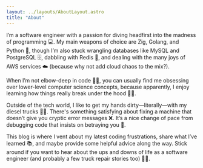 ```yaml
---
layout: ../layouts/AboutLayout.astro
title: "About"
---
```

I’m a software engineer with a passion for diving headfirst into the madness of programming 💻. My main weapons of choice are Zig, Golang, and Python 🐍, though I’m also stuck wrangling databases like MySQL and PostgreSQL 🗄️, dabbling with Redis 🔴, and dealing with the many joys of AWS services ☁️ (because why not add cloud chaos to the mix?).

When I’m not elbow-deep in code 👨‍💻, you can usually find me obsessing over lower-level computer science concepts, because apparently, I enjoy learning how things really break under the hood 🔧🤯.

Outside of the tech world, I like to get my hands dirty—literally—with my diesel trucks 🚚🔩. There's something satisfying about fixing a machine that doesn’t give you cryptic error messages ❌. It’s a nice change of pace from debugging code that insists on betraying you 😤.

This blog is where I vent about my latest coding frustrations, share what I’ve learned 📚, and maybe provide some helpful advice along the way. Stick around if you want to hear about the ups and downs of life as a software engineer (and probably a few truck repair stories too) 🚀🔧.
